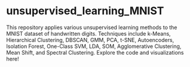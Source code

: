 # unsupervised_learning_MNIST
This repository applies various unsupervised learning methods to the MNIST dataset of handwritten digits. Techniques include k-Means, Hierarchical Clustering, DBSCAN, GMM, PCA, t-SNE, Autoencoders, Isolation Forest, One-Class SVM, LDA, SOM, Agglomerative Clustering, Mean Shift, and Spectral Clustering. Explore the code and visualizations here!
